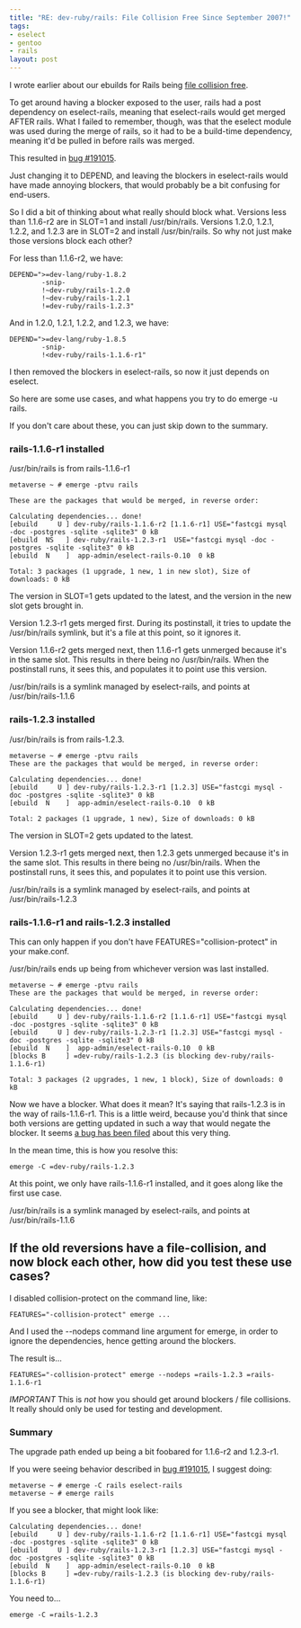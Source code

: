 ```yaml
--- 
title: "RE: dev-ruby/rails: File Collision Free Since September 2007!"
tags: 
- eselect
- gentoo
- rails
layout: post
---
```

I wrote earlier about our ebuilds for Rails being [file collision free](/blog/permalink/dev-ruby-rails-file-collision-free-since-september-2007.html).

To get around having a blocker exposed to the user, rails had a post dependency on eselect-rails, meaning that eselect-rails would get merged AFTER rails. What I failed to remember, though, was that the eselect module was used during the merge of rails, so it had to be a build-time dependency, meaning it'd be pulled in before rails was merged.

This resulted in [bug #191015](https://bugs.gentoo.org/show_bug.cgi?id=191015).

Just changing it to DEPEND, and leaving the blockers in eselect-rails would have made annoying blockers, that would probably be a bit confusing for end-users.

So I did a bit of thinking about what really should block what. Versions less than 1.1.6-r2 are in SLOT=1 and install /usr/bin/rails. Versions 1.2.0, 1.2.1, 1.2.2, and 1.2.3 are in SLOT=2 and install /usr/bin/rails. So why not just make those versions block each other?

For less than 1.1.6-r2, we have:

    DEPEND=">=dev-lang/ruby-1.8.2
			-snip-
            !~dev-ruby/rails-1.2.0
            !~dev-ruby/rails-1.2.1
            !=dev-ruby/rails-1.2.3"

And in 1.2.0, 1.2.1, 1.2.2, and 1.2.3, we have:

    DEPEND=">=dev-lang/ruby-1.8.5
    		-snip-
            !<dev-ruby/rails-1.1.6-r1"

I then removed the blockers in eselect-rails, so now it just depends on eselect.

So here are some use cases, and what happens you try to do emerge -u rails.

If you don't care about these, you can just skip down to the summary.

### rails-1.1.6-r1 installed

/usr/bin/rails is from rails-1.1.6-r1

    metaverse ~ # emerge -ptvu rails

    These are the packages that would be merged, in reverse order:

    Calculating dependencies... done!
    [ebuild     U ] dev-ruby/rails-1.1.6-r2 [1.1.6-r1] USE="fastcgi mysql -doc -postgres -sqlite -sqlite3" 0 kB 
    [ebuild  NS   ] dev-ruby/rails-1.2.3-r1  USE="fastcgi mysql -doc -postgres -sqlite -sqlite3" 0 kB 
    [ebuild  N    ]  app-admin/eselect-rails-0.10  0 kB 
    
    Total: 3 packages (1 upgrade, 1 new, 1 in new slot), Size of downloads: 0 kB

The version in SLOT=1 gets updated to the latest, and the version in the new slot gets brought in.

Version 1.2.3-r1 gets merged first. During its postinstall, it tries to update the /usr/bin/rails symlink, but it's a file at this point, so it ignores it.

Version 1.1.6-r2 gets merged next, then 1.1.6-r1 gets unmerged because it's in the same slot. This results in there being no /usr/bin/rails. When the postinstall runs, it sees this, and populates it to point use this version. 

/usr/bin/rails is a symlink managed by eselect-rails, and points at /usr/bin/rails-1.1.6

### rails-1.2.3 installed

/usr/bin/rails is from rails-1.2.3.

    metaverse ~ # emerge -ptvu rails
    These are the packages that would be merged, in reverse order:

    Calculating dependencies... done!
    [ebuild     U ] dev-ruby/rails-1.2.3-r1 [1.2.3] USE="fastcgi mysql -doc -postgres -sqlite -sqlite3" 0 kB 
    [ebuild  N    ]  app-admin/eselect-rails-0.10  0 kB 
    
    Total: 2 packages (1 upgrade, 1 new), Size of downloads: 0 kB

The version in SLOT=2 gets updated to the latest.

Version 1.2.3-r1 gets merged next, then 1.2.3 gets unmerged because it's in the same slot. This results in there being no /usr/bin/rails. When the postinstall runs, it sees this, and populates it to point use this version. 

/usr/bin/rails is a symlink managed by eselect-rails, and points at /usr/bin/rails-1.2.3

### rails-1.1.6-r1 and rails-1.2.3 installed

This can only happen if you don't have FEATURES="collision-protect" in your make.conf.

/usr/bin/rails ends up being from whichever version was last installed.

    metaverse ~ # emerge -ptvu rails
    These are the packages that would be merged, in reverse order:

    Calculating dependencies... done!
    [ebuild     U ] dev-ruby/rails-1.1.6-r2 [1.1.6-r1] USE="fastcgi mysql -doc -postgres -sqlite -sqlite3" 0 kB 
    [ebuild     U ] dev-ruby/rails-1.2.3-r1 [1.2.3] USE="fastcgi mysql -doc -postgres -sqlite -sqlite3" 0 kB 
    [ebuild  N    ]  app-admin/eselect-rails-0.10  0 kB 
    [blocks B     ] =dev-ruby/rails-1.2.3 (is blocking dev-ruby/rails-1.1.6-r1)

    Total: 3 packages (2 upgrades, 1 new, 1 block), Size of downloads: 0 kB

Now we have a blocker. What does it mean? It's saying that rails-1.2.3 is in the way of rails-1.1.6-r1. This is a little weird, because you'd think that since both versions are getting updated in such a way that would negate the blocker. It seems [a bug has been filed](https://bugs.gentoo.org/show_bug.cgi?id=172812) about this very thing.

In the mean time, this is how you resolve this:

    emerge -C =dev-ruby/rails-1.2.3

At this point, we only have rails-1.1.6-r1 installed, and it goes along like the first use case.

/usr/bin/rails is a symlink managed by eselect-rails, and points at /usr/bin/rails-1.1.6

## If the old reversions have a file-collision, and now block each other, how did you test these use cases?

I disabled collision-protect on the command line, like:

    FEATURES="-collision-protect" emerge ...

And I used the --nodeps command line argument for emerge, in order to ignore the dependencies, hence getting around the blockers.

The result is...

	FEATURES="-collision-protect" emerge --nodeps =rails-1.2.3 =rails-1.1.6-r1

*IMPORTANT* This is *not* how you should get around blockers / file collisions. It really should only be used for testing and development.

### Summary

The upgrade path ended up being a bit foobared for 1.1.6-r2 and 1.2.3-r1.

If you were seeing behavior described in [bug #191015](https://bugs.gentoo.org/show_bug.cgi?id=191015), I suggest doing:

    metaverse ~ # emerge -C rails eselect-rails
	metaverse ~ # emerge rails

If you see a blocker, that might look like:

    Calculating dependencies... done!
    [ebuild     U ] dev-ruby/rails-1.1.6-r2 [1.1.6-r1] USE="fastcgi mysql -doc -postgres -sqlite -sqlite3" 0 kB 
    [ebuild     U ] dev-ruby/rails-1.2.3-r1 [1.2.3] USE="fastcgi mysql -doc -postgres -sqlite -sqlite3" 0 kB 
    [ebuild  N    ]  app-admin/eselect-rails-0.10  0 kB 
    [blocks B     ] =dev-ruby/rails-1.2.3 (is blocking dev-ruby/rails-1.1.6-r1)

You need to...

    emerge -C =rails-1.2.3

